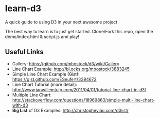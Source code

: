 learn-d3
========

A quick guide to using D3 in your next awesome project

The best way to learn is to just get started.
Clone/Fork this repo, open the demo/index.html & script.js and play!




## Useful Links

- Gallery: https://github.com/mbostock/d3/wiki/Gallery
- Line Chart Example: http://bl.ocks.org/mbostock/3883245
- Simple Line Chart Example (Gist): https://gist.github.com/ESeufert/3394672
- Line Chart Tutorial (more detail): http://www.janwillemtulp.com/2011/04/01/tutorial-line-chart-in-d3/
- Multiple Line Chart: http://stackoverflow.com/questions/18969863/simple-multi-line-chart-with-d3
- **Big List** of D3 Examples: http://christopheviau.com/d3list/
